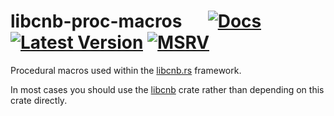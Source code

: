# libcnb-proc-macros &emsp; [![Docs]][docs.rs] [![Latest Version]][crates.io] [![MSRV]][install-rust]

Procedural macros used within the [libcnb.rs](https://github.com/heroku/libcnb.rs) framework.

In most cases you should use the [libcnb](https://crates.io/crates/libcnb) crate rather than
depending on this crate directly.

[Docs]: https://img.shields.io/docsrs/libcnb-proc-macros
[docs.rs]: https://docs.rs/libcnb-proc-macros/latest/libcnb_proc_macros/
[Latest Version]: https://img.shields.io/crates/v/libcnb-proc-macros.svg
[crates.io]: https://crates.io/crates/libcnb-proc-macros
[MSRV]: https://img.shields.io/badge/MSRV-rustc_1.60+-lightgray.svg
[install-rust]: https://www.rust-lang.org/tools/install
